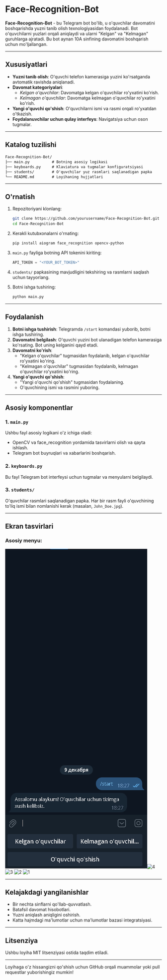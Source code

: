 # Face-Recognition-Bot

**Face-Recognition-Bot** - bu Telegram bot bo'lib, u o'quvchilar davomatini boshqarishda yuzni tanib olish texnologiyasidan foydalanadi. Bot o'quvchilarni yuzlari orqali aniqlaydi va ularni "Kelgan" va "Kelmagan" guruhlarga ajratadi. Bu bot aynan 10A sinfining davomatini boshqarish uchun mo'ljallangan.

---

## Xususiyatlari

- **Yuzni tanib olish**: O'quvchi telefon kamerasiga yuzini ko'rsatganda avtomatik ravishda aniqlanadi.
- **Davomat kategoriyalari**:
  - *Kelgan o'quvchilar*: Davomatga kelgan o'quvchilar ro'yxatini ko'rish.
  - *Kelmagan o'quvchilar*: Davomatga kelmagan o'quvchilar ro'yxatini ko'rish.
- **Yangi o'quvchi qo'shish**: O'quvchilarni ismi va rasmi orqali ro'yxatdan o'tkazish.
- **Foydalanuvchilar uchun qulay interfeys**: Navigatsiya uchun oson tugmalar.

---

## Katalog tuzilishi

```
Face-Recognition-Bot/
├── main.py          # Botning asosiy logikasi
├── keyboards.py     # Klaviatura va tugmalar konfiguratsiyasi
├── students/        # O'quvchilar yuz rasmlari saqlanadigan papka
└── README.md        # Loyihaning hujjatlari
```

---

## O'rnatish

1. Repozitoriyani klonlang:

   ```bash
   git clone https://github.com/yourusername/Face-Recognition-Bot.git
   cd Face-Recognition-Bot
   ```

2. Kerakli kutubxonalarni o'rnating:

   ```bash
   pip install aiogram face_recognition opencv-python
   ```

3. `main.py` fayliga botning API tokenini kiriting:

   ```python
   API_TOKEN = "<YOUR_BOT_TOKEN>"
   ```

4. `students/` papkasining mavjudligini tekshiring va rasmlarni saqlash uchun tayyorlang.

5. Botni ishga tushiring:

   ```bash
   python main.py
   ```

---

## Foydalanish

1. **Botni ishga tushirish**: Telegramda `/start` komandasi yuborib, botni ishga tushiring.
2. **Davomatni belgilash**: O'quvchi yuzini bot ulanadigan telefon kamerasiga ko'rsating. Bot uning kelganini qayd etadi.
3. **Davomatni ko'rish**:
   - "Kelgan o'quvchilar" tugmasidan foydalanib, kelgan o'quvchilar ro'yxatini ko'ring.
   - "Kelmagan o'quvchilar" tugmasidan foydalanib, kelmagan o'quvchilar ro'yxatini ko'ring.
4. **Yangi o'quvchi qo'shish**:
   - "Yangi o'quvchi qo'shish" tugmasidan foydalaning.
   - O'quvchining ismi va rasmini yuboring.

---

## Asosiy komponentlar

### 1. `main.py`

Ushbu fayl asosiy logikani o'z ichiga oladi:

- OpenCV va face\_recognition yordamida tasvirlarni olish va qayta ishlash.
- Telegram bot buyruqlari va xabarlarini boshqarish.

### 2. `keyboards.py`

Bu fayl Telegram bot interfeysi uchun tugmalar va menyularni belgilaydi.

### 3. `students/`

O'quvchilar rasmlari saqlanadigan papka. Har bir rasm fayli o'quvchining to'liq ismi bilan nomlanishi kerak (masalan, `John_Doe.jpg`).

---

## Ekran tasvirlari

### Asosiy menyu:

![Asosiy menyu](face2.jpg)![4](https://github.com/user-attachments/assets/87aceb0e-aa07-4300-8c7f-994720a3d888)
![3](https://github.com/user-attachments/assets/9a0d2170-305b-4ecf-942c-5dc23269c2ab)
![2](https://github.com/user-attachments/assets/009f5a02-61da-49be-819e-e39940160c20)
![1](https://github.com/user-attachments/assets/da64c052-4e27-4dc9-becd-c5b3503f1578)


---

## Kelajakdagi yangilanishlar

- Bir nechta sinflarni qo'llab-quvvatlash.
- Batafsil davomat hisobotlari.
- Yuzni aniqlash aniqligini oshirish.
- Katta hajmdagi ma'lumotlar uchun ma'lumotlar bazasi integratsiyasi.

---

## Litsenziya

Ushbu loyiha MIT litsenziyasi ostida taqdim etiladi.

---

Loyihaga o'z hissangizni qo'shish uchun GitHub orqali muammolar yoki pull requestlar yuborishingiz mumkin!

